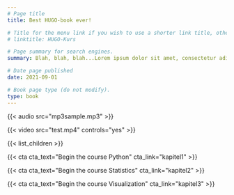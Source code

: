 ```yaml
---
# Page title
title: Best HUGO-book ever!

# Title for the menu link if you wish to use a shorter link title, otherwise remove this option.
# linktitle: HUGO-Kurs

# Page summary for search engines.
summary: Blah, blah, blah...Lorem ipsum dolor sit amet, consectetur adipiscing elit, sed do eiusmod tempor incididunt ut labore et dolore magna aliqua. Ut enim ad minim veniam, quis nostrud exercitation ullamco laboris nisi ut aliquip ex ea commodo consequat. Duis aute irure dolor in reprehenderit in voluptate velit esse cillum dolore eu fugiat nulla pariatur. Excepteur sint occaecat cupidatat non proident, sunt in culpa qui officia deserunt mollit anim id est laborum

# Date page published
date: 2021-09-01

# Book page type (do not modify).
type: book
---
```


{{< audio src="mp3sample.mp3" >}}

{{< video src="test.mp4" controls="yes" >}}

{{< list_children >}}

{{< cta cta_text="Begin the course Python" cta_link="kapitel1" >}}

{{< cta cta_text="Begin the course Statistics" cta_link="kapitel2" >}}

{{< cta cta_text="Begin the course Visualization" cta_link="kapitel3" >}}